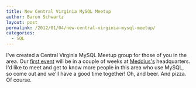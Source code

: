```yaml
---
title: New Central Virginia MySQL Meetup
author: Baron Schwartz
layout: post
permalink: /2012/01/04/new-central-virginia-mysql-meetup/
categories:
  - SQL
---
```

I've created a Central Virginia MySQL Meetup group for those of you in the area. Our [first event][1] will be in a couple of weeks at [Meddius's][2] headquarters. I'd like to meet and get to know more people in this area who use MySQL, so come out and we'll have a good time together! Oh, and beer. And pizza. Of course.

 [1]: http://www.meetup.com/Central-Virginia-MySQL-Meetup/events/46623002/
 [2]: http://www.meddius.com/
